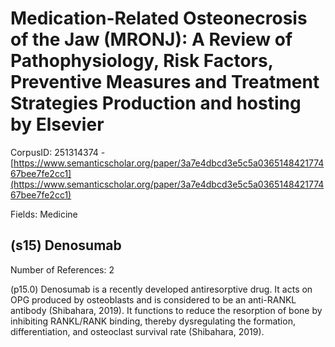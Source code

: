# Medication-Related Osteonecrosis of the Jaw (MRONJ): A Review of Pathophysiology, Risk Factors, Preventive Measures and Treatment Strategies Production and hosting by Elsevier

CorpusID: 251314374 - [https://www.semanticscholar.org/paper/3a7e4dbcd3e5c5a036514842177467bee7fe2cc1](https://www.semanticscholar.org/paper/3a7e4dbcd3e5c5a036514842177467bee7fe2cc1)

Fields: Medicine

## (s15) Denosumab
Number of References: 2

(p15.0) Denosumab is a recently developed antiresorptive drug. It acts on OPG produced by osteoblasts and is considered to be an anti-RANKL antibody (Shibahara, 2019). It functions to reduce the resorption of bone by inhibiting RANKL/RANK binding, thereby dysregulating the formation, differentiation, and osteoclast survival rate (Shibahara, 2019).
